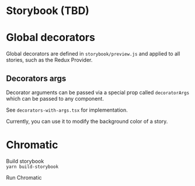 # Storybook (TBD)

# Global decorators

Global decorators are defined in `storybook/preview.js` and applied to all stories, such as the Redux Provider.

## Decorators args

Decorator arguments can be passed via a special prop called `decoratorArgs` which can be passed to any component.

See `decorators-with-args.tsx` for implementation.

Currently, you can use it to modify the background color of a story.

# Chromatic

Build storybook  
`yarn build-storybook`

Run Chromatic

<!-- `npx chromatic --project-token=ca305a06d1c3 --storybook-build-dir dist/storybook` -->
